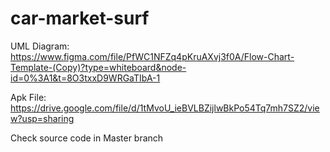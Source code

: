 # car-market-surf

UML Diagram: https://www.figma.com/file/PfWC1NFZq4pKruAXvj3f0A/Flow-Chart-Template-(Copy)?type=whiteboard&node-id=0%3A1&t=8O3txxD9WRGaTIbA-1

Apk File: https://drive.google.com/file/d/1tMvoU_ieBVLBZijlwBkPo54Tq7mh7SZ2/view?usp=sharing

Check source code in Master branch
